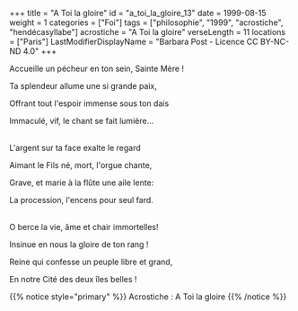 +++
title = "A Toi la gloire"
id = "a_toi_la_gloire_13"
date = 1999-08-15
weight = 1
categories = ["Foi"]
tags = ["philosophie", "1999", "acrostiche", "hendécasyllabe"]
acrostiche = "A Toi la gloire"
verseLength = 11
locations = ["Paris"]
LastModifierDisplayName = "Barbara Post - Licence CC BY-NC-ND 4.0"
+++

Accueille un pécheur en ton sein, Sainte Mère !

Ta splendeur allume une si grande paix,

Offrant tout l'espoir immense sous ton dais

Immaculé, vif, le chant se fait lumière...

 \
L'argent sur ta face exalte le regard

Aimant le Fils né, mort, l'orgue chante,

Grave, et marie à la flûte une aile lente:

La procession, l'encens pour seul fard.

 \
O berce la vie, âme et chair immortelles!

Insinue en nous la gloire de ton rang !

Reine qui confesse un peuple libre et grand,

En notre Cité des deux îles belles !

{{% notice style="primary" %}}
Acrostiche : A Toi la gloire
{{% /notice %}}
